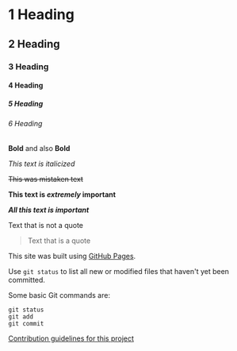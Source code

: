 # 1 Heading
## 2 Heading
### 3 Heading
#### 4 Heading
##### 5 Heading
###### 6 Heading

 __Bold__ and also **Bold**

*This text is italicized*

~~This was mistaken text~~

**This text is _extremely_ important**

***All this text is important***

Text that is not a quote

> Text that is a quote

This site was built using [GitHub Pages](https://pages.github.com/).

Use `git status` to list all new or modified files that haven't yet been committed.

Some basic Git commands are:
```
git status
git add
git commit
```

[Contribution guidelines for this project](01_LearningDocker/basicCommands.md.md)